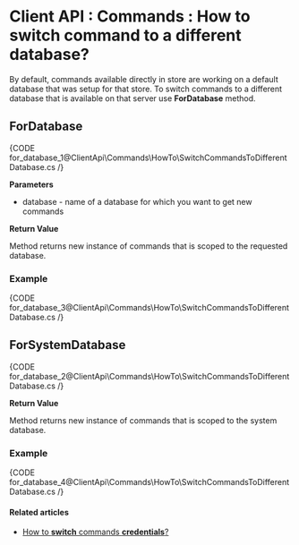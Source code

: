 # Client API : Commands : How to switch command to a different database?

By default, commands available directly in store are working on a default database that was setup for that store. To switch commands to a different database that is available on that server use **ForDatabase** method.

## ForDatabase

{CODE for_database_1@ClientApi\Commands\HowTo\SwitchCommandsToDifferentDatabase.cs /}

**Parameters**

- database - name of a database for which you want to get new commands   

**Return Value**

Method returns new instance of commands that is scoped to the requested database.

### Example

{CODE for_database_3@ClientApi\Commands\HowTo\SwitchCommandsToDifferentDatabase.cs /}

## ForSystemDatabase

{CODE for_database_2@ClientApi\Commands\HowTo\SwitchCommandsToDifferentDatabase.cs /}

**Return Value**

Method returns new instance of commands that is scoped to the system database.

### Example

{CODE for_database_4@ClientApi\Commands\HowTo\SwitchCommandsToDifferentDatabase.cs /}

#### Related articles

- [How to **switch** commands **credentials**?](../../../client-api/commands/how-to/switch-commands-credentials)   
